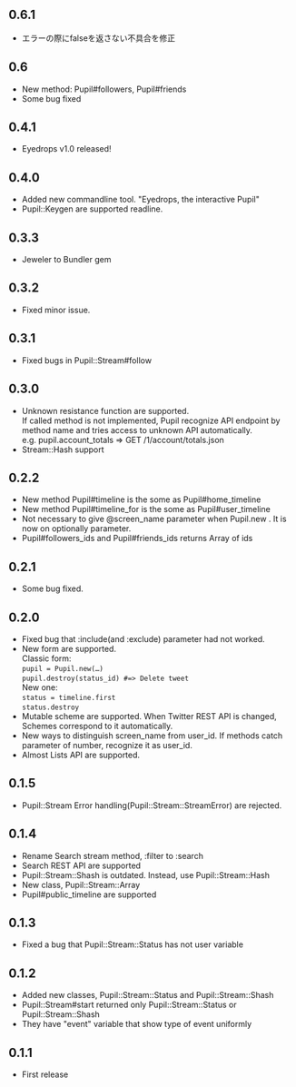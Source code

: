 0.6.1
----------------

* エラーの際にfalseを返さない不具合を修正

0.6
----------------

* New method: Pupil#followers, Pupil#friends
* Some bug fixed

0.4.1
----------------

* Eyedrops v1.0 released!

0.4.0
----------------

* Added new commandline tool.
  "Eyedrops, the interactive Pupil"
* Pupil::Keygen are supported readline.

0.3.3
----------------

* Jeweler to Bundler gem

0.3.2
----------------

* Fixed minor issue.

0.3.1
----------------

* Fixed bugs in Pupil::Stream#follow

0.3.0
----------------

* Unknown resistance function are supported.<br />
  If called method is not implemented, Pupil recognize API endpoint by method name and tries access to unknown API automatically.<br />
  e.g. pupil.account_totals => GET /1/account/totals.json
* Stream::Hash support

0.2.2
----------------

* New method Pupil#timeline is the some as Pupil#home_timeline
* New method Pupil#timeline_for is the some as Pupil#user_timeline
* Not necessary to give @screen_name parameter when Pupil.new . It is now on optionally parameter.
* Pupil#followers_ids and Pupil#friends_ids returns Array of ids

0.2.1
----------------

* Some bug fixed.

0.2.0
----------------

* Fixed bug that :include(and :exclude) parameter had not worked.
* New form are supported.<br/>
  Classic form:<br/>
	`pupil = Pupil.new(…)`<br/>
    `pupil.destroy(status_id) #=> Delete tweet`<br/>
  New one:<br/>
	`status = timeline.first`<br/>
	`status.destroy`
* Mutable scheme are supported. When Twitter REST API is changed, Schemes correspond to it automatically.
* New ways to distinguish screen_name from user_id.
  If methods catch parameter of number, recognize it as user_id.
* Almost Lists API are supported.

0.1.5
----------------

* Pupil::Stream Error handling(Pupil::Stream::StreamError) are rejected.


0.1.4
----------------

* Rename Search stream method, :filter to :search
* Search REST API are supported
* Pupil::Stream::Shash is outdated. Instead, use Pupil::Stream::Hash
* New class, Pupil::Stream::Array
* Pupil#public_timeline are supported

0.1.3
----------------

* Fixed a bug that Pupil::Stream::Status has not user variable

0.1.2
----------------

* Added new classes,
Pupil::Stream::Status and Pupil::Stream::Shash
* Pupil::Stream#start returned only Pupil::Stream::Status or Pupil::Stream::Shash
* They have "event" variable that show type of event uniformly

0.1.1
----------------

* First release